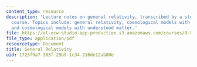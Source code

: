 ```yaml
---
content_type: resource
description: 'Lecture notes on general relativity, transcribed by a student of the
  course. Topics include: general relativity, cosmological models with idealized matter,
  and cosmological models with understood matter.'
file: https://ol-ocw-studio-app-production.s3.amazonaws.com/courses/8-952-particle-physics-of-the-early-universe-fall-2004/1723f9a7383f25b91c34216de12ab80e_89521.pdf
file_type: application/pdf
resourcetype: Document
title: General Relativity
uid: 1723f9a7-383f-25b9-1c34-216de12ab80e
---
```

